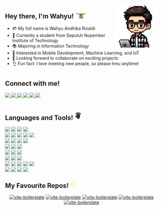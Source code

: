 <a href="#"><img width="28%" height="auto" align="right" src="https://github.com/wahyuandhikarizaldi/wahyuandhikarizaldi/blob/main/Assets/boy-laptop.png" /></a>
## Hey there, I'm Wahyu! <img src="https://github.com/wahyuandhikarizaldi/wahyuandhikarizaldi/blob/main/Assets/grogu-baby-yoda.gif" height="30px">
- 💳 My full name is Wahyu Andhika Rizaldi
- 🏫 Currently a student from Sepuluh Nopember Institute of Technology
- 📚 Majoring in Information Technology
- 📱 Interested in Mobile Development, Machine Learning, and IoT
- 🚀 Looking forward to collaborate on exciting projects
- 👌 Fun fact: I love meeting new people, so please hmu anytime!

## Connect with me!<img src="https://github.com/wahyuandhikarizaldi/wahyuandhikarizaldi/blob/main/Assets/cat-cactus.gif" height="30px">
  <a href="https://www.linkedin.com/in/wahyu-rizaldi-b1491a222/" target="blank" >
  <img src="https://img.shields.io/badge/LinkedIn-0077B5?style=for-the-badge&logo=linkedin&logoColor=white" />
  </a>
  <a href="mailto:wahyurizaldi80@gmail.com" target="blank" >
    <img src="https://img.shields.io/badge/Gmail-D14836?style=for-the-badge&logo=gmail&logoColor=white" />
  </a>
  <a href="https://www.kaggle.com/wahyurizaldi/" target="blank" >
  <img src="https://img.shields.io/badge/Kaggle-20BEFF?style=for-the-badge&logo=Kaggle&logoColor=white" />
  </a>
  <a href="https://www.instagram.com/wahyurizaldi80/" target="blank" >
    <img src="https://img.shields.io/badge/Instagram-d62976?style=for-the-badge&logo=instagram&logoColor=white" />
  </a>
  <a href="https://t.me/wahyurizaldi80/" target="blank" >
    <img src="https://img.shields.io/badge/Telegram-2CA5E0?style=for-the-badge&logo=telegram&logoColor=white" />
  </a>
  <a href="https://open.spotify.com/user/vsd6tbpz7w97jmncmgxiitxvl?si=VnqOMkg2Re6Vgw6pixrWog/" target="blank" >
    <img src="https://img.shields.io/badge/Spotify-1db954?style=for-the-badge&logo=spotify&logoColor=white" />
  </a>

  <br>
  <br>

 ## Languages and Tools! <img src="https://github.com/wahyuandhikarizaldi/wahyuandhikarizaldi/blob/main/Assets/bot-funny.gif" height="25px">
 ![](https://img.shields.io/badge/C-00599C?style=for-the-badge&logo=c&logoColor=white)
 ![](https://img.shields.io/badge/C%2B%2B-00599C?style=for-the-badge&logo=c%2B%2B&logoColor=white)
![](https://img.shields.io/badge/PHP-777BB4?style=for-the-badge&logo=php&logoColor=white)
![](https://img.shields.io/badge/Python-3776AB?style=for-the-badge&logo=python&logoColor=white)
<br>
![](https://img.shields.io/badge/HTML5-E34F26?style=for-the-badge&logo=html5&logoColor=white)
![](https://img.shields.io/badge/CSS3-1572B6?style=for-the-badge&logo=css3&logoColor=white)
 ![](https://img.shields.io/badge/JavaScript-323330?style=for-the-badge&logo=javascript&logoColor=F7DF1E)
 ![](https://img.shields.io/badge/Node.js-43853D?style=for-the-badge&logo=node.js&logoColor=white)
![](https://img.shields.io/badge/Vue.js-35495E?style=for-the-badge&logo=vue.js&logoColor=4FC08D)
<br>
![](https://img.shields.io/badge/MySQL-005C84?style=for-the-badge&logo=mysql&logoColor=white)
![](https://img.shields.io/badge/MariaDB-003545?style=for-the-badge&logo=mariadb&logoColor=white)
![](https://img.shields.io/badge/MongoDB-4EA94B?style=for-the-badge&logo=mongodb&logoColor=white)
![](https://img.shields.io/badge/Firebase-ED8B00?style=for-the-badge&logo=firebase&logoColor=white)
<br>
![](https://img.shields.io/badge/bash-121011?style=for-the-badge&logo=gnu-bash&logoColor=white)
![](https://img.shields.io/badge/Powershell-2CA5E0?style=for-the-badge&logo=powershell&logoColor=white)
![](https://img.shields.io/badge/docker-2CA5E0?style=for-the-badge&logo=docker&logoColor=white)
<br>
 ![](https://img.shields.io/badge/Java-ED8B00?style=for-the-badge&logo=openjdk&logoColor=white)
![](https://img.shields.io/badge/Kotlin-0095D5?&style=for-the-badge&logo=kotlin&logoColor=white)
![](https://img.shields.io/badge/React_Native-20232A?style=for-the-badge&logo=react&logoColor=61DAFB)
<br>
![](https://img.shields.io/badge/adafruit-000000?style=for-the-badge&logo=adafruit&logoColor=white)
![](https://img.shields.io/badge/espressif-E7352C?style=for-the-badge&logo=espressif&logoColor=white)
![](https://img.shields.io/badge/Arduino-00979D?style=for-the-badge&logo=Arduino&logoColor=white)
<br>
![](https://img.shields.io/badge/Windows-0078D6?style=for-the-badge&logo=windows&logoColor=white)
![](https://img.shields.io/badge/Ubuntu-E95420?style=for-the-badge&logo=ubuntu&logoColor=white)
![](https://img.shields.io/badge/Debian-A81D33?style=for-the-badge&logo=debian&logoColor=white)
![](https://img.shields.io/badge/Android-3DDC84?style=for-the-badge&logo=android&logoColor=white)
![](https://img.shields.io/badge/ios-000000?style=for-the-badge&logo=apple&logoColor=white)
<br>
![](https://img.shields.io/badge/Visual_Studio_Code-0078D4?style=for-the-badge&logo=visual%20studio%20code&logoColor=white)
![](https://img.shields.io/badge/Android_Studio-3DDC84?style=for-the-badge&logo=android-studio&logoColor=white)
![](https://img.shields.io/badge/Colab-F9AB00?style=for-the-badge&logo=googlecolab&color=525252)
![](https://img.shields.io/badge/Arduino_IDE-00979D?style=for-the-badge&logo=arduino&logoColor=white)
<br>


## My Favourite Repos! <img src="https://github.com/wahyuandhikarizaldi/wahyuandhikarizaldi/blob/main/Assets/star-kawaii.gif" height="20px">
 <p align='center'>
  <a href="https://github.com/wahyuandhikarizaldi/Healthseeker"><img width="282" src="https://denvercoder1-github-readme-stats.vercel.app/api/pin/?username=wahyuandhikarizaldi&repo=Healthseeker&theme=react&bg_color=1F222E&title_color=8FBCBB&icon_color=F8D866&hide_border=true&show_icons=false" alt="vite-boilerplate"></a>
<a href="https://github.com/wahyuandhikarizaldi/Gotering"><img width="282" src="https://denvercoder1-github-readme-stats.vercel.app/api/pin/?username=wahyuandhikarizaldi&repo=Gotering&theme=react&bg_color=1F222E&title_color=8FBCBB&icon_color=F8D866&hide_border=true&show_icons=false" alt="vite-boilerplate"></a>
<a href="https://github.com/wahyuandhikarizaldi/Siakadskuy"><img width="282" src="https://denvercoder1-github-readme-stats.vercel.app/api/pin/?username=wahyuandhikarizaldi&repo=Siakadskuy&theme=react&bg_color=1F222E&title_color=8FBCBB&icon_color=F8D866&hide_border=true&show_icons=false" alt="vite-boilerplate"></a>
  <a href="https://github.com/wahyuandhikarizaldi/My-Crypto-APP"><img width="282" src="https://denvercoder1-github-readme-stats.vercel.app/api/pin/?username=wahyuandhikarizaldi&repo=My-Crypto-APP&theme=react&bg_color=1F222E&title_color=8FBCBB&icon_color=F8D866&hide_border=true&show_icons=false" alt="vite-boilerplate"></a>
    <a href="https://github.com/wahyuandhikarizaldi/My-Persada-Cinta"><img width="282" src="https://denvercoder1-github-readme-stats.vercel.app/api/pin/?username=wahyuandhikarizaldi&repo=My-Persada-Cinta&theme=react&bg_color=1F222E&title_color=8FBCBB&icon_color=F8D866&hide_border=true&show_icons=false" alt="vite-boilerplate"></a>
</p>
